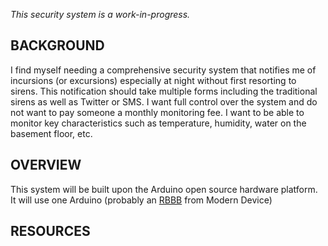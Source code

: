 _This security system is a work-in-progress._ 

## BACKGROUND

I find myself needing a comprehensive security system that notifies me of incursions (or excursions) especially at night without first resorting to sirens. This notification should take multiple forms including the traditional sirens as well as Twitter or SMS. I want full control over the system and do not want to pay someone a monthly monitoring fee. I want to be able to monitor key characteristics such as temperature, humidity, water on the basement floor, etc.

## OVERVIEW
This system will be built upon the Arduino open source hardware platform. It will use one Arduino (probably an [RBBB](http://shop.moderndevice.com/products/rbbb-kit) from Modern Device)

## RESOURCES
